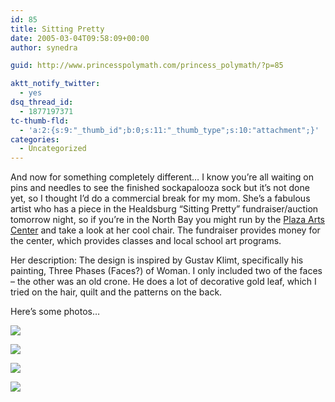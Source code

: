 ```yaml
---
id: 85
title: Sitting Pretty
date: 2005-03-04T09:58:09+00:00
author: synedra

guid: http://www.princesspolymath.com/princess_polymath/?p=85

aktt_notify_twitter:
  - yes
dsq_thread_id:
  - 1877197371
tc-thumb-fld:
  - 'a:2:{s:9:"_thumb_id";b:0;s:11:"_thumb_type";s:10:"attachment";}'
categories:
  - Uncategorized
---
```

And now for something completely different&#8230; I know you&#8217;re all waiting on pins and needles to see the finished sockapalooza sock but it&#8217;s not done yet, so I thought I&#8217;d do a commercial break for my mom. She&#8217;s a fabulous artist who has a piece in the Healdsburg &#8220;Sitting Pretty&#8221; fundraiser/auction tomorrow night, so if you&#8217;re in the North Bay you might run by the [Plaza Arts Center](http://www.plazaartscenter.org) and take a look at her cool chair. The fundraiser provides money for the center, which provides classes and local school art programs.
  
Her description: The design is inspired by Gustav Klimt, specifically his painting, Three Phases (Faces?) of Woman. I only included two of the faces &#8211; the other was an old crone. He does a lot of decorative gold leaf, which I tried on the hair, quilt and the patterns on the back.
  
Here&#8217;s some photos&#8230;
  
![](http://www.perlgoddess.com/blog/images/chair1.jpg)
  
![](http://www.perlgoddess.com/blog/images/chair2.jpg)
  
![](http://www.perlgoddess.com/blog/images/chair3.jpg)
  
![](http://www.perlgoddess.com/blog/images/chair4.jpg)
